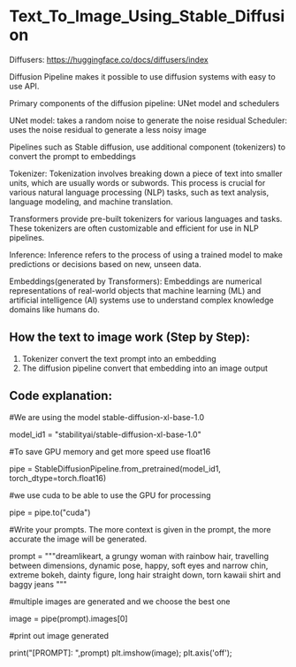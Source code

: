 # Text_To_Image_Using_Stable_Diffusion

Diffusers: https://huggingface.co/docs/diffusers/index

Diffusion Pipeline makes it possible to use diffusion systems with easy to use API.

Primary components of the diffusion pipeline: UNet model and schedulers

UNet model: takes a random noise to generate the noise residual
Scheduler: uses the noise residual to generate a less noisy image 

Pipelines such as Stable diffusion, use additional component (tokenizers) to convert the prompt to embeddings

Tokenizer: Tokenization involves breaking down a piece of text into smaller units, which are usually words or subwords. 
This process is crucial for various natural language processing (NLP) tasks, such as text analysis, language modeling, 
and machine translation.

Transformers provide pre-built tokenizers for various languages and tasks. 
These tokenizers are often customizable and efficient for use in NLP pipelines.

Inference: Inference refers to the process of using a trained model to make predictions or decisions based on new, unseen data.

Embeddings(generated by Transformers): Embeddings are numerical representations of real-world objects that machine learning (ML) and artificial intelligence (AI) 
systems use to understand complex knowledge domains like humans do.

## How the text to image work (Step by Step):

1. Tokenizer convert the text prompt into an embedding 
2. The diffusion pipeline convert that embedding into an image output



## Code explanation:

#We are using the model stable-diffusion-xl-base-1.0

model_id1 = "stabilityai/stable-diffusion-xl-base-1.0"

#To save GPU memory and get more speed use float16

pipe = StableDiffusionPipeline.from_pretrained(model_id1, torch_dtype=torch.float16)

#we use cuda to be able to use the GPU for processing

pipe = pipe.to("cuda")

#Write your prompts. The more context is given in the prompt, the more accurate the image will be generated.

prompt = """dreamlikeart, a grungy woman with rainbow hair, travelling between dimensions, dynamic pose, happy, soft eyes and narrow chin,
extreme bokeh, dainty figure, long hair straight down, torn kawaii shirt and baggy jeans
"""

#multiple images are generated and we choose the best one

image = pipe(prompt).images[0]

#print out image generated

print("[PROMPT]: ",prompt)
plt.imshow(image);
plt.axis('off');
